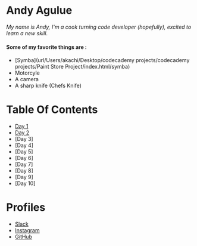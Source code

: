 # Andy Agulue
 *My name is Andy, I'm a cook turning code developer (hopefully), excited to learn a new skill*. 
#### Some of my favorite things are :
- [Symba](⁩url/⁨Users⁩/⁨akachi⁩/⁨Desktop⁩/⁨codecademy projects⁩/codecademy projects⁩/⁨Paint Store Project⁩/⁨index.html⁩/symba)
- Motorcyle
- A camera
- A sharp knife (Chefs Knife)

# Table Of Contents
- [Day 1](markdown.md)
- [Day 2](coderscomputer.md)
- [Day 3]
- [Day 4]
- [Day 5]
- [Day 6]
- [Day 7]
- [Day 8]
- [Day 9]
- [Day 10]

# Profiles
- [Slack](https://app.slack.com/client/T039KG69K/D01E93TG3FF/user_profile/U01F21S5P08)
- [Instagram](https://www.instagram.com/nubian_roamer/)
- [GitHub](https://github.com/AndyAgulue)
